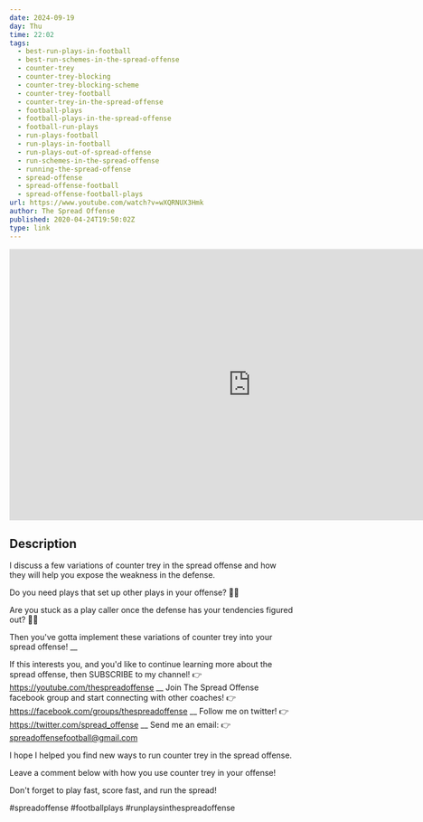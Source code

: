```yaml
---
date: 2024-09-19
day: Thu
time: 22:02
tags:
  - best-run-plays-in-football
  - best-run-schemes-in-the-spread-offense
  - counter-trey
  - counter-trey-blocking
  - counter-trey-blocking-scheme
  - counter-trey-football
  - counter-trey-in-the-spread-offense
  - football-plays
  - football-plays-in-the-spread-offense
  - football-run-plays
  - run-plays-football
  - run-plays-in-football
  - run-plays-out-of-spread-offense
  - run-schemes-in-the-spread-offense
  - running-the-spread-offense
  - spread-offense
  - spread-offense-football
  - spread-offense-football-plays
url: https://www.youtube.com/watch?v=wXQRNUX3Hmk
author: The Spread Offense
published: 2020-04-24T19:50:02Z
type: link
---
```


<iframe width="854" height="480" src="https://www.youtube.com/embed/wXQRNUX3Hmk" frameborder="0" allowfullscreen></iframe>

## Description
I discuss a few variations of counter trey in the spread offense and how they will help you expose the weakness in the defense.

Do you need plays that set up other plays in your offense? 🙋‍♂️

Are you stuck as a play caller once the defense has your tendencies figured out? 🙋‍♂️

Then you've gotta implement these variations of counter trey into your spread offense!
__

If this interests you, and you'd like to continue learning more about the spread offense, then SUBSCRIBE to my channel!
👉https://youtube.com/thespreadoffense
__
Join The Spread Offense facebook group and start connecting with other coaches!
👉https://facebook.com/groups/thespreadoffense
__
Follow me on twitter!
👉https://twitter.com/spread_offense
__
Send me an email:
👉spreadoffensefootball@gmail.com

I hope I helped you find new ways to run counter trey in the spread offense.  

Leave a comment below with how you use counter trey in your offense!  

Don't forget to play fast, score fast, and run the spread!

#spreadoffense #footballplays #runplaysinthespreadoffense